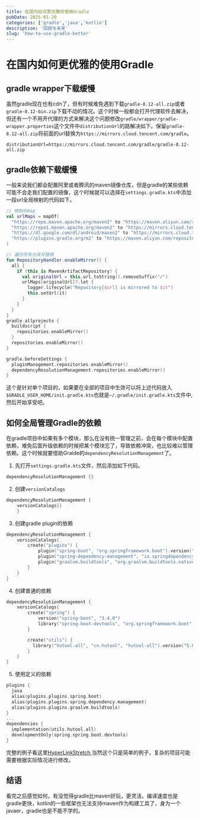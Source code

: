 ```yaml
---
title: 在国内如何更优雅的使用Gradle
pubDate: 2025-01-20
categories: ['gradle','java','kotlin']
description: '回顾与未来'
slug: 'how-to-use-gradle-better'
---
```


# 在国内如何更优雅的使用Gradle

## gradle wrapper下载缓慢

虽然gradle现在也有cdn了，但有时候难免遇到下载`gradle-8.12-all.zip`或者`gradle-8.12-bin.zip`下载不动的情况。这个时候一般都会打开代理软件去解决，但还有一个不用开代理的方式来解决这个问题修改`gradle/wrapper/gradle-wrapper.properties`这个文件中`distributionUrl`的路解决如下。保留`gradle-8.12-all.zip`将前面的url替换为`https://mirrors.cloud.tencent.com/gradle`。

```properties
distributionUrl=https://mirrors.cloud.tencent.com/gradle/gradle-8.12-all.zip
```

## gradle依赖下载缓慢

一般来说我们都会配置阿里或者腾讯的maven镜像仓库，但是gradle的某些依赖可能不会走我们配置的镜像，这个时候就可以选择在`settings.gradle.kts`中添加一段url全局映射的代码如下。

```kotlin
// 映射的map
val urlMaps = mapOf(
  "https://repo.maven.apache.org/maven2" to "https://maven.aliyun.com/repository/public",
  "https://repo1.maven.apache.org/maven2" to "https://mirrors.cloud.tencent.com/nexus/repository/maven-public/",
  "https://dl.google.com/dl/android/maven2" to "https://mirrors.cloud.tencent.com/nexus/repository/maven-public/",
  "https://plugins.gradle.org/m2" to "https://maven.aliyun.com/repository/gradle-plugin"
)

// 遍历所有仓库并替换
fun RepositoryHandler.enableMirror() {
  all {
    if (this is MavenArtifactRepository) {
      val originalUrl = this.url.toString().removeSuffix("/")
      urlMaps[originalUrl]?.let {
        logger.lifecycle("Repository[$url] is mirrored to $it")
        this.setUrl(it)
      }
    }
  }
}
gradle.allprojects {
  buildscript {
    repositories.enableMirror()
  }
  repositories.enableMirror()
}

gradle.beforeSettings {
  pluginManagement.repositories.enableMirror()
  dependencyResolutionManagement.repositories.enableMirror()
}

```

这个是针对单个项目的，如果要在全部的项目中生效可以将上述代码放入`$GRADLE_USER_HOME/init.gradle.kts`也就是`~/.gradle/init.gradle.kts`文件中,然后开始享受吧。

## 如何全局管理Gradle的依赖

在gradle项目中如果有多个模块，那么在没有统一管理之前，会在每个模块中配置依赖，难免后面升级依赖的时候把某个模块忘了，导致依赖冲突，也比较难以管理依赖。这个时候就要借助Gralde的`dependencyResolutionManagement`了。

1. 先打开`settings.gradle.kts`文件，然后添加如下代码。

```kotlin
dependencyResolutionManagement {}
```

2. 创建`versionCatalogs`

```kotlin
dependencyResolutionManagement {
    versionCatalogs{}
    }
```

3. 创建gradle plugin的依赖

```kotlin
dependencyResolutionManagement {
    versionCatalogs{
        create("plugins") {
            plugin("spring-boot", "org.springframework.boot").version("3.4.0")
            plugin("spring-dependency-management", "io.springdependency-management").version("1.1.6")
            plugin("graalvm.buildtools", "org.graalvm.buildtools.native").version("0.10.3")
        }
    }
}
```

4. 创建普通的依赖

```kotlin
dependencyResolutionManagement {
    versionCatalogs{
        create("spring") {
            version("spring-boot", "3.4.0")
            library("spring-boot-devtools", "org.springframework.boot", "spring-boot-devtools").versionRef("spring-boot")
        }

        create("utils") {
          library("hutool-all", "cn.hutool", "hutool-all").version("5.8.16")
        }
    }
}
```

5. 使用定义的依赖

```kotlin
plugins {
  java
  alias(plugins.plugins.spring.boot)
  alias(plugins.plugins.spring.dependency.management)
  alias(plugins.plugins.graalvm.buildtools)
}
...
dependencies {
  implementation(utils.hutool.all)
  developmentOnly(spring.spring.boot.devtools)
}
```

完整的例子看这里[HyperLinkStretch](https://github.com/rerubbish/HyperLinkStretch),当然这个只是简单的例子，复杂的项目可能需要根据实际情况进行修改。

## 结语

看完之后感觉如何，有没觉得gradle比maven好玩，更灵活。编译速度也是gradle更快，kotlin的一些框架也无法支持maven作为构建工具了，身为一个javaer，gradle也是不能不学的。
